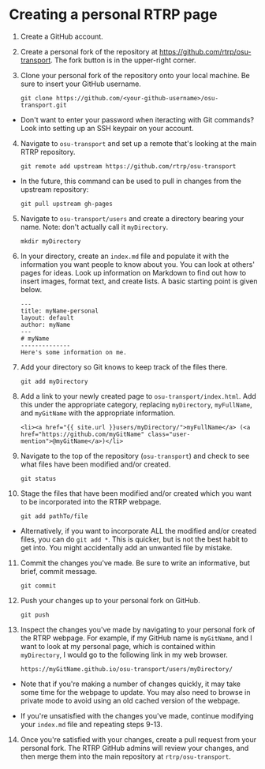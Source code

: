 # Creating a personal RTRP page

1.  Create a GitHub account.

2.  Create a personal fork of the repository at https://github.com/rtrp/osu-transport. The fork button is in the upper-right corner.

3.  Clone your personal fork of the repository onto your local machine. Be sure to insert your GitHub username.

    ```git clone https://github.com/<your-github-username>/osu-transport.git```
    
* Don't want to enter your password when iteracting with Git commands? Look into setting up an SSH keypair on your account.
    
    
4.  Navigate to ```osu-transport``` and set up a remote that's looking at the main RTRP repository. 

    ```git remote add upstream https://github.com/rtrp/osu-transport```
    
* In the future, this command can be used to pull in changes from the upstream repository:

    ```git pull upstream gh-pages```

5.  Navigate to ```osu-transport/users``` and create a directory bearing your name. Note: don't actually call it ```myDirectory```.

    ```mkdir myDirectory```
    
6.  In your directory, create an ```index.md``` file and populate it with the information you want people to know about you. You can look at others' pages for ideas. Look up information on Markdown to find out how to insert images, format text, and create lists. A basic starting point is given below.

    ```
    ---
    title: myName-personal
    layout: default
    author: myName
    ---
    # myName
    --------------
    Here's some information on me.
    ```
    
    
7.  Add your directory so Git knows to keep track of the files there. 

    ```git add myDirectory```

8.  Add a link to your newly created page to ```osu-transport/index.html```. Add this under the appropriate category, replacing ```myDirectory```, ```myFullName```, and ```myGitName``` with the appropriate information. 

    ```<li><a href="{{ site.url }}users/myDirectory/">myFullName</a> (<a href="https://github.com/myGitName" class="user-mention">@myGitName</a>)</li> ```
    
9. Navigate to the top of the repository (```osu-transport```) and check to see what files have been modified and/or created.

    ```git status```

10. Stage the files that have been modified and/or created which you want to be incorporated into the RTRP webpage. 

    ```git add pathTo/file```
    
*  Alternatively, if you want to incorporate ALL the    modified and/or created files, you can do ```git add *```. This is quicker, but is not the best habit to get into. You might accidentally add an unwanted file by mistake.

    
11.  Commit the changes you've made. Be sure to write an informative, but brief, commit message.

     ```git commit```
      
12.  Push your changes up to your personal fork on GitHub.

     ```git push```
     
13.  Inspect the changes you've made by navigating to your personal fork of the RTRP webpage. For example, if my GitHub name is ```myGitName```, and I want to look at my personal page, which is contained within ```myDirectory```, I would go to the following link in my web browser.  

     ```https://myGitName.github.io/osu-transport/users/myDirectory/```
  
*  Note that if you're making a number of changes quickly, it may take some time for the webpage to update. You may also need to browse in private mode to avoid using an old cached version of the webpage.
    
*  If you're unsatisfied with the changes you've made, continue modifying your ```index.md``` file and repeating steps 9-13.

14.  Once you're satisfied with your changes, create a pull request from your personal fork. The RTRP GitHub admins will review your changes, and then merge them into the main repository at ```rtrp/osu-transport```. 
